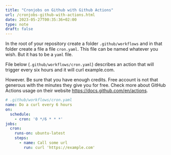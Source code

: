 ```yaml
---
title: "Cronjobs on Github with Github Actions"
url: /cronjobs-github-with-actions.html
date: 2023-05-27T00:35:36+02:00
type: note
draft: false
---
```


In the root of your repository create a folder `.github/workflows` and in that
folder create a file a file `cron.yaml`. This file can be named whatever you
wish. But it has to be a `yaml` file.

File below (`.github/workflows/cron.yaml`) describes an action that will trigger
every six hours and it will curl example.com.

However. Be sure that you have enough credits. Free account is not that generous
with the minutes they give you for free. Check more about GitHub Actions usage
on their website https://docs.github.com/en/actions.

```yaml
# .github/workflows/cron.yaml
name: Do a curl every 6 hours
on:
  schedule:
    - cron: '0 */6 * * *'
jobs:
  cron:
    runs-on: ubuntu-latest
    steps:
      - name: Call some url
        run: curl 'https://example.com'
```
